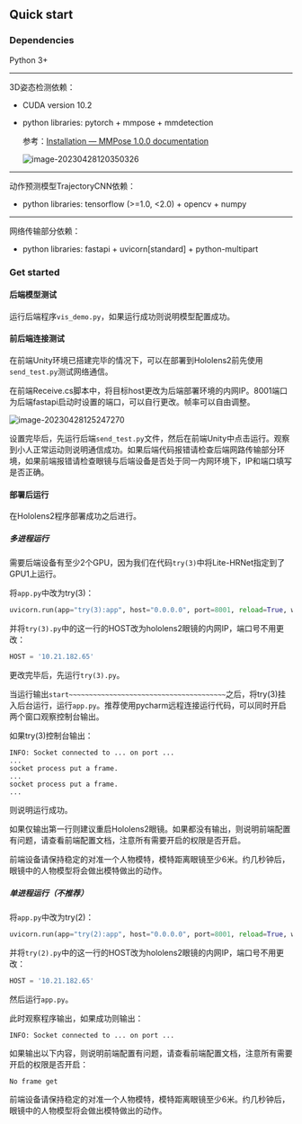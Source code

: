 ## Quick start

### Dependencies

Python 3+

------

3D姿态检测依赖：

- CUDA version 10.2

- python libraries: pytorch + mmpose + mmdetection

  参考：[Installation — MMPose 1.0.0 documentation](https://mmpose.readthedocs.io/en/latest/installation.html)
  
  ![image-20230428120350326](https://sinkers-pic.oss-cn-beijing.aliyuncs.com/img/image-20230428120350326.png)

----

动作预测模型TrajectoryCNN依赖：

- python libraries: tensorflow (>=1.0, <2.0) + opencv + numpy

----

网络传输部分依赖：

- python libraries: fastapi + uvicorn[standard] + python-multipart



### Get started

#### 后端模型测试

运行后端程序`vis_demo.py`，如果运行成功则说明模型配置成功。



#### 前后端连接测试

在前端Unity环境已搭建完毕的情况下，可以在部署到Hololens2前先使用`send_test.py`测试网络通信。

在前端Receive.cs脚本中，将目标host更改为后端部署环境的内网IP。8001端口为后端fastapi启动时设置的端口，可以自行更改。帧率可以自由调整。

![image-20230428125247270](https://sinkers-pic.oss-cn-beijing.aliyuncs.com/img/image-20230428125247270.png)

设置完毕后，先运行后端`send_test.py`文件，然后在前端Unity中点击运行。观察到小人正常运动则说明通信成功。如果后端代码报错请检查后端网路传输部分环境，如果前端报错请检查眼镜与后端设备是否处于同一内网环境下，IP和端口填写是否正确。



#### 部署后运行

在Hololens2程序部署成功之后进行。

##### 多进程运行

需要后端设备有至少2个GPU，因为我们在代码`try(3)`中将Lite-HRNet指定到了GPU1上运行。

将`app.py`中改为try(3)：

```python
uvicorn.run(app="try(3):app", host="0.0.0.0", port=8001, reload=True, ws="websockets", log_level="trace")
```

并将`try(3).py`中的这一行的HOST改为hololens2眼镜的内网IP，端口号不用更改：

```python
HOST = '10.21.182.65'
```

更改完毕后，先运行`try(3).py`。

当运行输出`start~~~~~~~~~~~~~~~~~~~~~~~~~~~~~~~~~~~~~~~`之后，将try(3)挂入后台运行，运行`app.py`。推荐使用pycharm远程连接运行代码，可以同时开启两个窗口观察控制台输出。

如果try(3)控制台输出：

```
INFO: Socket connected to ... on port ...
...
socket process put a frame.
...
socket process put a frame.
...
```

则说明运行成功。

如果仅输出第一行则建议重启Hololens2眼镜。如果都没有输出，则说明前端配置有问题，请查看前端配置文档，注意所有需要开启的权限是否开启。

前端设备请保持稳定的对准一个人物模特，模特距离眼镜至少6米。约几秒钟后，眼镜中的人物模型将会做出模特做出的动作。



##### 单进程运行（不推荐）

将`app.py`中改为try(2)：

```python
uvicorn.run(app="try(2):app", host="0.0.0.0", port=8001, reload=True, ws="websockets", log_level="trace")
```

并将`try(2).py`中的这一行的HOST改为hololens2眼镜的内网IP，端口号不用更改：

```python
HOST = '10.21.182.65'
```

然后运行`app.py`。

此时观察程序输出，如果成功则输出：

```
INFO: Socket connected to ... on port ...
```

如果输出以下内容，则说明前端配置有问题，请查看前端配置文档，注意所有需要开启的权限是否开启：

```
No frame get
```

前端设备请保持稳定的对准一个人物模特，模特距离眼镜至少6米。约几秒钟后，眼镜中的人物模型将会做出模特做出的动作。

